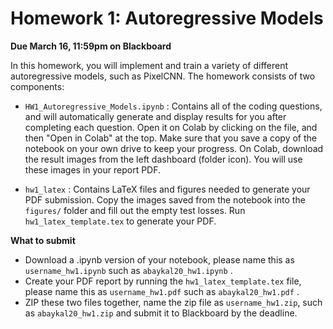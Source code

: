 # Homework 1: Autoregressive Models

**Due March 16, 11:59pm on Blackboard**

In this homework, you will implement and train a variety of different autoregressive models, such as PixelCNN. The homework consists of two components:

- `HW1_Autoregressive_Models.ipynb` : Contains all of the coding questions, and will automatically generate and display results for you after completing each question. Open it on Colab by clicking on the file, and then "Open in Colab" at the top. Make sure that you save a copy of the notebook on your own drive to keep your progress. On Colab, download the result images from the left dashboard (folder icon). You will use these images in your report PDF.

- `hw1_latex` : Contains LaTeX files and figures needed to generate your PDF submission. Copy the images saved from the notebook into the `figures/` folder and fill out the empty test losses. Run `hw1_latex_template.tex` to generate your PDF.

**What to submit**

- Download a .ipynb version of your notebook, please name this as `username_hw1.ipynb` such as `abaykal20_hw1.ipynb` .
- Create your PDF report by running the `hw1_latex_template.tex` file, please name this as `username_hw1.pdf` such as `abaykal20_hw1.pdf` .
- ZIP these two files together, name the zip file as `username_hw1.zip`, such as `abaykal20_hw1.zip` and submit it to Blackboard by the deadline.
